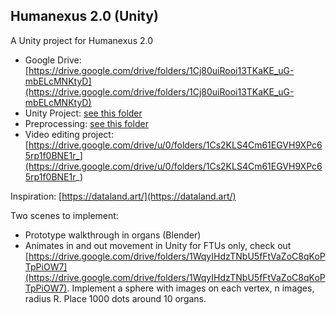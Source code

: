 ## Humanexus 2.0 (Unity)
A Unity project for Humanexus 2.0

- Google Drive: [https://drive.google.com/drive/folders/1Cj80uiRooi13TKaKE_uG-mbELcMNKtyD](https://drive.google.com/drive/folders/1Cj80uiRooi13TKaKE_uG-mbELcMNKtyD)
- Unity Project: [see this folder](/cns-humanexus-2.0-unity/)
- Preprocessing: [see this folder](/preprocessing/)
- Video editing project: [https://drive.google.com/drive/u/0/folders/1Cs2KLS4Cm61EGVH9XPc65rp1f0BNE1r_](https://drive.google.com/drive/u/0/folders/1Cs2KLS4Cm61EGVH9XPc65rp1f0BNE1r_)

Inspiration: [https://dataland.art/](https://dataland.art/)

Two scenes to implement:
- Prototype walkthrough in organs (Blender)
- Animates in and out movement in Unity for FTUs only, check out [https://drive.google.com/drive/folders/1WqyIHdzTNbU5fFtVaZoC8qKoPTpPiOW7](https://drive.google.com/drive/folders/1WqyIHdzTNbU5fFtVaZoC8qKoPTpPiOW7). Implement a sphere with images on each vertex, n images, radius R. Place 1000 dots around 10 organs. 